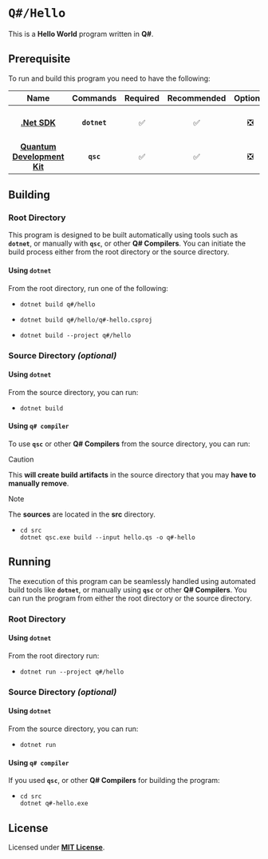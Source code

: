# `Q#/Hello`

This is a **Hello World** program written in **Q#**.

## Prerequisite

To run and build this program you need to have the following:

<div align="center">

| Name | Commands | Required | Recommended | Optional | Notes |
|:----:|:--------:|:--------:|:-----------:|:--------:|:-----:|
| [**.Net SDK**](https://dotnet.microsoft.com/) | **`dotnet`** | &#9989; | &#9989; | &#10062; | **`sudo apt install dotnet-sdk-5.0`**<br>**`sudo apt install dotnet-sdk-6.0`**<br>**`sudo apt install dotnet-sdk-7.0`**<br>**`sudo apt install dotnet-sdk-8.0`** |
| [**Quantum Development Kit**](https://learn.microsoft.com/en-us/azure/quantum/install-overview-qdk?tabs=tabid-vscode%2Ctabid-dotnetcli#use-q-and-python-with-jupyter-notebooks) | **`qsc`**  | &#9989; | &#9989; | &#10062; | **`dotnet new install Microsoft.Quantum.ProjectTemplates`** |

</div>

## Building

### Root Directory

This program is designed to be built automatically using tools such as **`dotnet`**, or manually with **`qsc`**, or other **Q# Compilers**. You can initiate the build process either from the root directory or the source directory.

#### Using `dotnet`

From the root directory, run one of the following:

* ```
  dotnet build q#/hello
  ```
* ```
  dotnet build q#/hello/q#-hello.csproj
  ```
* ```
  dotnet build --project q#/hello
  ```

### Source Directory _(optional)_

#### Using `dotnet`

From the source directory, you can run:

* ```
  dotnet build
  ```

#### Using `q# compiler`

To use **`qsc`** or other **Q# Compilers** from the source directory, you can run:

> [!CAUTION]
> This **will create build artifacts** in the source directory that you may **have to manually remove**.

> [!NOTE]
> The **sources** are located in the **src** directory.

* ```
  cd src
  dotnet qsc.exe build --input hello.qs -o q#-hello
  ```

## Running

The execution of this program can be seamlessly handled using automated build tools like **`dotnet`**, or manually  using **`qsc`** or other **Q# Compilers**. You can run the program from either the root directory or the source directory.

### Root Directory

#### Using `dotnet`

From the root directory run:

* ```
  dotnet run --project q#/hello
  ```

### Source Directory _(optional)_

#### Using `dotnet`

From the source directory, you can run:

* ```
  dotnet run
  ```

#### Using `q# compiler`

If you used **`qsc`**, or other **Q# Compilers** for building the program:

* ```
  cd src
  dotnet q#-hello.exe
  ```

## License

Licensed under [**MIT License**](LICENSE).
